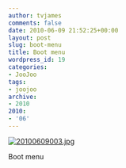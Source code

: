 ```yaml
---
author: tvjames
comments: false
date: 2010-06-09 21:52:25+00:00
layout: post
slug: boot-menu
title: Boot menu
wordpress_id: 19
categories:
- JooJoo
tags:
- joojoo
archive: 
- 2010
2010:
- '06'
---
```


[![20100609003.jpg](http://i1370.photobucket.com/albums/ag258/thomasvjames/20100609003_zps62e82197.jpg)](http://s1370.photobucket.com/user/thomasvjames/media/20100609003_zps62e82197.jpg.html "photo 20100609003_zps62e82197.jpg")

Boot menu
